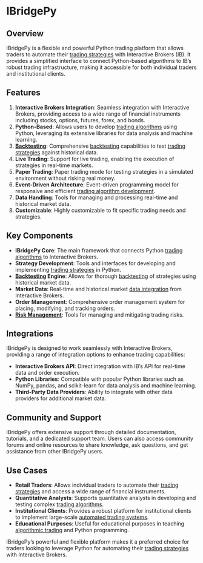 # IBridgePy

## Overview
IBridgePy is a flexible and powerful Python trading platform that allows traders to automate their [trading strategies](../t/trading_strategies.md) with Interactive Brokers (IB). It provides a simplified interface to connect Python-based algorithms to IB’s robust trading infrastructure, making it accessible for both individual traders and institutional clients.

## Features
1. **Interactive Brokers Integration**: Seamless integration with Interactive Brokers, providing access to a wide range of financial instruments including stocks, options, futures, forex, and bonds.
2. **Python-Based**: Allows users to develop [trading algorithms](../t/trading_algorithms.md) using Python, leveraging its extensive libraries for data analysis and machine learning.
3. **[Backtesting](../b/backtesting.md)**: Comprehensive [backtesting](../b/backtesting.md) capabilities to test [trading strategies](../t/trading_strategies.md) against historical data.
4. **Live Trading**: Support for live trading, enabling the execution of strategies in real-time markets.
5. **Paper Trading**: Paper trading mode for testing strategies in a simulated environment without risking real money.
6. **Event-Driven Architecture**: Event-driven programming model for responsive and efficient [trading algorithm development](../t/trading_algorithm_development.md).
7. **Data Handling**: Tools for managing and processing real-time and historical market data.
8. **Customizable**: Highly customizable to fit specific trading needs and strategies.

## Key Components
- **IBridgePy Core**: The main framework that connects Python [trading algorithms](../t/trading_algorithms.md) to Interactive Brokers.
- **Strategy Development**: Tools and interfaces for developing and implementing [trading strategies](../t/trading_strategies.md) in Python.
- **[Backtesting](../b/backtesting.md) Engine**: Allows for thorough [backtesting](../b/backtesting.md) of strategies using historical market data.
- **Market Data**: Real-time and historical market [data integration](../d/data_integration.md) from Interactive Brokers.
- **Order Management**: Comprehensive order management system for placing, modifying, and tracking orders.
- **[Risk Management](../r/risk_management.md)**: Tools for managing and mitigating trading risks.

## Integrations
IBridgePy is designed to work seamlessly with Interactive Brokers, providing a range of integration options to enhance trading capabilities:

- **Interactive Brokers API**: Direct integration with IB’s API for real-time data and order execution.
- **Python Libraries**: Compatible with popular Python libraries such as NumPy, pandas, and scikit-learn for data analysis and machine learning.
- **Third-Party Data Providers**: Ability to integrate with other data providers for additional market data.

## Community and Support
IBridgePy offers extensive support through detailed documentation, tutorials, and a dedicated support team. Users can also access community forums and online resources to share knowledge, ask questions, and get assistance from other IBridgePy users.

## Use Cases
- **Retail Traders**: Allows individual traders to automate their [trading strategies](../t/trading_strategies.md) and access a wide range of financial instruments.
- **Quantitative Analysts**: Supports quantitative analysts in developing and testing complex [trading algorithms](../t/trading_algorithms.md).
- **Institutional Clients**: Provides a robust platform for institutional clients to implement large-scale [automated trading systems](../a/automated_trading_systems.md).
- **Educational Purposes**: Useful for educational purposes in teaching [algorithmic trading](../a/algorithmic_trading.md) and Python programming.

IBridgePy’s powerful and flexible platform makes it a preferred choice for traders looking to leverage Python for automating their [trading strategies](../t/trading_strategies.md) with Interactive Brokers.
